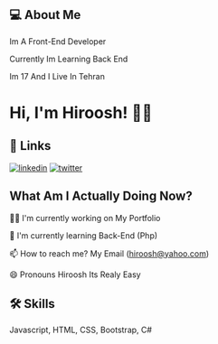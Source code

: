 
## 💻 About Me


Im A Front-End Developer

Currently Im Learning Back End

Im 17 And I Live In Tehran



# Hi, I'm Hiroosh! 👋🏻


## 🔗 Links

[![linkedin](https://img.shields.io/badge/linkedin-0A66C2?style=for-the-badge&logo=linkedin&logoColor=white)](https://www.linkedin.com/in/hiroosh/)
[![twitter](https://img.shields.io/badge/twitter-1DA1F2?style=for-the-badge&logo=twitter&logoColor=white)](https://twitter.com/hiroosh_)


## What Am I Actually Doing Now?
👩‍💻 I'm currently working on My Portfolio

🧠 I'm currently learning Back-End (Php)




📫 How to reach me? My Email (hiroosh@yahoo.com)

😄 Pronouns Hiroosh Its Realy Easy



## 🛠 Skills
Javascript, HTML, CSS, Bootstrap, C#


